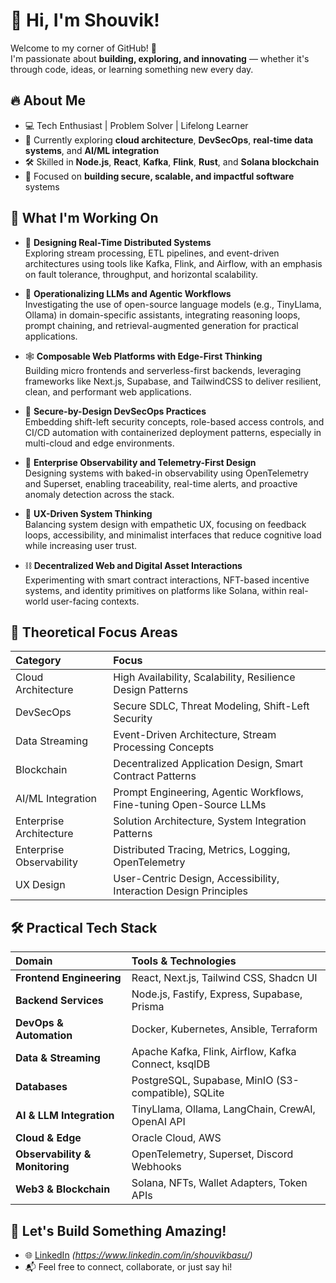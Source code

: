 # 👋 Hi, I'm Shouvik!

Welcome to my corner of GitHub! 🚀  
I'm passionate about **building, exploring, and innovating** — whether it's through code, ideas, or learning something new every day.

## 🔥 About Me
- 💻 Tech Enthusiast | Problem Solver | Lifelong Learner
- 🌟 Currently exploring **cloud architecture**, **DevSecOps**, **real-time data systems**, and **AI/ML integration**
- 🛠️ Skilled in **Node.js**, **React**, **Kafka**, **Flink**, **Rust**, and **Solana blockchain**
- 🎯 Focused on **building secure, scalable, and impactful software** systems

## 🚀 What I'm Working On

- 📡 **Designing Real-Time Distributed Systems**  
  Exploring stream processing, ETL pipelines, and event-driven architectures using tools like Kafka, Flink, and Airflow, with an emphasis on fault tolerance, throughput, and horizontal scalability.

- 🧠 **Operationalizing LLMs and Agentic Workflows**  
  Investigating the use of open-source language models (e.g., TinyLlama, Ollama) in domain-specific assistants, integrating reasoning loops, prompt chaining, and retrieval-augmented generation for practical applications.

- 🕸️ **Composable Web Platforms with Edge-First Thinking**  
  Building micro frontends and serverless-first backends, leveraging frameworks like Next.js, Supabase, and TailwindCSS to deliver resilient, clean, and performant web applications.

- 🔐 **Secure-by-Design DevSecOps Practices**  
  Embedding shift-left security concepts, role-based access controls, and CI/CD automation with containerized deployment patterns, especially in multi-cloud and edge environments.

- 🧭 **Enterprise Observability and Telemetry-First Design**  
  Designing systems with baked-in observability using OpenTelemetry and Superset, enabling traceability, real-time alerts, and proactive anomaly detection across the stack.

- 🧩 **UX-Driven System Thinking**  
  Balancing system design with empathetic UX, focusing on feedback loops, accessibility, and minimalist interfaces that reduce cognitive load while increasing user trust.

- ⛓️ **Decentralized Web and Digital Asset Interactions**  
  Experimenting with smart contract interactions, NFT-based incentive systems, and identity primitives on platforms like Solana, within real-world user-facing contexts.

## 🧠 Theoretical Focus Areas
| Category | Focus |
| :--- | :--- |
| Cloud Architecture | High Availability, Scalability, Resilience Design Patterns |
| DevSecOps | Secure SDLC, Threat Modeling, Shift-Left Security |
| Data Streaming | Event-Driven Architecture, Stream Processing Concepts |
| Blockchain | Decentralized Application Design, Smart Contract Patterns |
| AI/ML Integration | Prompt Engineering, Agentic Workflows, Fine-tuning Open-Source LLMs |
| Enterprise Architecture | Solution Architecture, System Integration Patterns |
| Enterprise Observability | Distributed Tracing, Metrics, Logging, OpenTelemetry |
| UX Design | User-Centric Design, Accessibility, Interaction Design Principles |

## 🛠️ Practical Tech Stack
| Domain | Tools & Technologies |
| :--- | :--- |
| **Frontend Engineering** | React, Next.js, Tailwind CSS, Shadcn UI |
| **Backend Services** | Node.js, Fastify, Express, Supabase, Prisma |
| **DevOps & Automation** | Docker, Kubernetes, Ansible, Terraform |
| **Data & Streaming** | Apache Kafka, Flink, Airflow, Kafka Connect, ksqlDB |
| **Databases** | PostgreSQL, Supabase, MinIO (S3-compatible), SQLite |
| **AI & LLM Integration** | TinyLlama, Ollama, LangChain, CrewAI, OpenAI API |
| **Cloud & Edge** | Oracle Cloud, AWS |
| **Observability & Monitoring** | OpenTelemetry, Superset, Discord Webhooks |
| **Web3 & Blockchain** | Solana, NFTs, Wallet Adapters, Token APIs |

## 🚀 Let's Build Something Amazing!
- 🌐 [LinkedIn](#) *(https://www.linkedin.com/in/shouvikbasu/)*
- 📬 Feel free to connect, collaborate, or just say hi!
